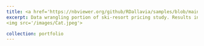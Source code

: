 ```yaml
---
title: <a href='https://nbviewer.org/github/RDallavia/samples/blob/main/Pricing_Analytics/Notebooks/02_data_wrangling.ipyn'>"Resort Pricing Study Part 1"</a>
excerpt: Data wrangling portion of ski-resort pricing study. Results indicated ticket prices could be increased by over 30%.<br/>
<img src='/images/Cat.jpeg'>

collection: portfolio
---
```



